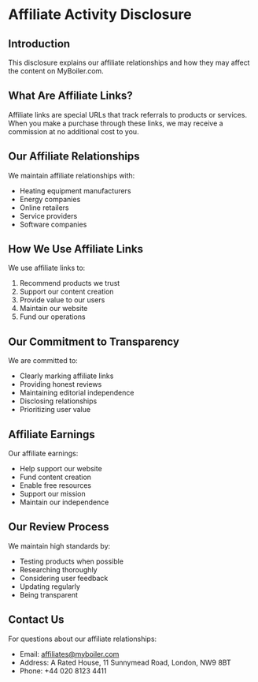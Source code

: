 # Affiliate Activity Disclosure

## Introduction

This disclosure explains our affiliate relationships and how they may affect the content on MyBoiler.com.

## What Are Affiliate Links?

Affiliate links are special URLs that track referrals to products or services. When you make a purchase through these links, we may receive a commission at no additional cost to you.

## Our Affiliate Relationships

We maintain affiliate relationships with:

- Heating equipment manufacturers
- Energy companies
- Online retailers
- Service providers
- Software companies

## How We Use Affiliate Links

We use affiliate links to:

1. Recommend products we trust
2. Support our content creation
3. Provide value to our users
4. Maintain our website
5. Fund our operations

## Our Commitment to Transparency

We are committed to:

- Clearly marking affiliate links
- Providing honest reviews
- Maintaining editorial independence
- Disclosing relationships
- Prioritizing user value

## Affiliate Earnings

Our affiliate earnings:

- Help support our website
- Fund content creation
- Enable free resources
- Support our mission
- Maintain our independence

## Our Review Process

We maintain high standards by:

- Testing products when possible
- Researching thoroughly
- Considering user feedback
- Updating regularly
- Being transparent

## Contact Us

For questions about our affiliate relationships:

- Email: affiliates@myboiler.com
- Address: A Rated House, 11 Sunnymead Road, London, NW9 8BT
- Phone: +44 020 8123 4411 